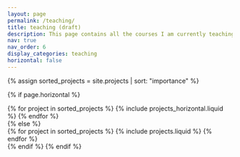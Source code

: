 ```yaml
---
layout: page
permalink: /teaching/
title: teaching (draft)
description: This page contains all the courses I am currently teaching at the university.
nav: true
nav_order: 6
display_categories: teaching
horizontal: false
---
```


<!-- pages/projects.md -->
<div class="teaching">

<!-- Display projects without categories -->

{% assign sorted_projects = site.projects | sort: "importance" %}

  <!-- Generate cards for each project -->

{% if page.horizontal %}

  <div class="container">
    <div class="row row-cols-2">
    {% for project in sorted_projects %}
      {% include projects_horizontal.liquid %}
    {% endfor %}
    </div>
  </div>
  {% else %}
  <div class="grid">
    {% for project in sorted_projects %}
      {% include projects.liquid %}
    {% endfor %}
  </div>
  {% endif %}
{% endif %}
</div>
